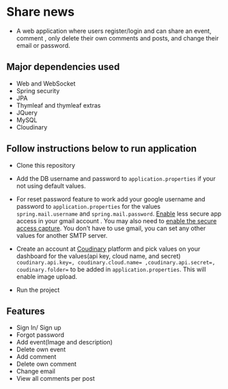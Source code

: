 # Share news
- A web application where users register/login and can share an event, comment , only delete their own comments and posts, and change their email or password.

## Major dependencies used

- Web and WebSocket
- Spring security
- JPA
- Thymleaf and thymleaf extras
- JQuery
- MySQL
- Cloudinary

## Follow instructions below to run application

- Clone this repository

- Add the DB username and password to ``` application.properties ``` if your not using default values.

- For reset password feature to work add your google username and password to  ``` application.properties ``` for the values ``` spring.mail.username ``` and ``` spring.mail.password ```. [Enable](https://myaccount.google.com/lesssecureapps) less secure app access in your gmail account . You may also need to [enable the secure access capture](https://accounts.google.com/b/0/displayunlockcaptcha). You don't have to use gmail, you can set any other values for another SMTP server.

- Create an account at [Coudinary](https://cloudinary.com/) platform and pick values on your dashboard for the values(api key, cloud name, and secret) ``` coudinary.api.key=, coudinary.cloud.name= ,coudinary.api.secret=, coudinary.folder= ``` to be added in  ``` application.properties ```. This will enable image upload.

- Run the project


## Features

- Sign In/ Sign up
- Forgot password
- Add event(Image and description)
- Delete own event
- Add comment
- Delete own comment
- Change email
- View all comments per post
